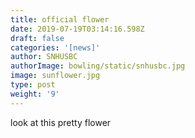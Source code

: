 ```yaml
---
title: official flower
date: 2019-07-19T03:14:16.598Z
draft: false
categories: '[news]'
author: SNHUSBC
authorImage: bowling/static/snhusbc.jpg
image: sunflower.jpg
type: post
weight: '9'
---
```

look at this pretty flower
